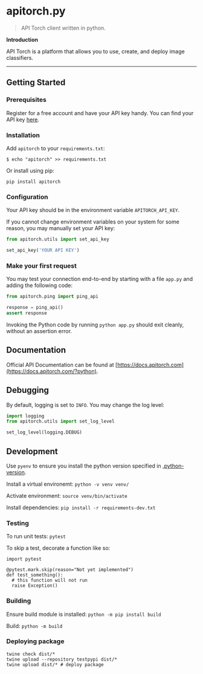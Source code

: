 # apitorch.py

> API Torch client written in python.

**Introduction**

API Torch is a platform that allows you to use, create, and deploy image classifiers.

---

## Getting Started

### Prerequisites

Register for a free account and have your API key handy. You can find your API key [here](https://www.apitorch.com/account).

### Installation

Add `apitorch` to your `requirements.txt`:

```
$ echo "apitorch" >> requirements.txt
```

Or install using pip:

```
pip install apitorch
```

### Configuration

Your API key should be in the environment variable `APITORCH_API_KEY`.

If you cannot change environment variables on your system for some reason, you may manually set your API key:

```python
from apitorch.utils import set_api_key

set_api_key('YOUR API KEY')
```

### Make your first request

You may test your connection end-to-end by starting with a file `app.py` and adding the following code:

```python
from apitorch.ping import ping_api

response = ping_api()
assert response
```

Invoking the Python code by running `python app.py` should exit cleanly, without an assertion error.

## Documentation

Official API Documentation can be found at [https://docs.apitorch.com](https://docs.apitorch.com/?python).


## Debugging

By default, logging is set to `INFO`. You may change the log level:

```python
import logging
from apitorch.utils import set_log_level

set_log_level(logging.DEBUG)
```

## Development

Use `pyenv` to ensure you install the python version specified in [.python-version](.python-version). 

Install a virtual environemt: `python -v venv venv/`

Activate environment: `source venv/bin/activate`

Install dependencies: `pip install -r requirements-dev.txt`

### Testing

To run unit tests: `pytest`

To skip a test, decorate a function like so:

```
import pytest

@pytest.mark.skip(reason="Not yet implemented")
def test_something():
  # this function will not run
  raise Exception()
```

### Building

Ensure build module is installed: `python -m pip install build`

Build: `python -m build`

### Deploying package

```
twine check dist/*
twine upload --repository testpypi dist/*
twine upload dist/* # deploy package
```
